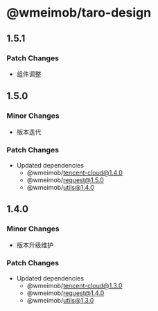 # @wmeimob/taro-design

## 1.5.1

### Patch Changes

- 组件调整

## 1.5.0

### Minor Changes

- 版本迭代

### Patch Changes

- Updated dependencies
  - @wmeimob/tencent-cloud@1.4.0
  - @wmeimob/request@1.5.0
  - @wmeimob/utils@1.4.0

## 1.4.0

### Minor Changes

- 版本升级维护

### Patch Changes

- Updated dependencies
  - @wmeimob/tencent-cloud@1.3.0
  - @wmeimob/request@1.4.0
  - @wmeimob/utils@1.3.0
